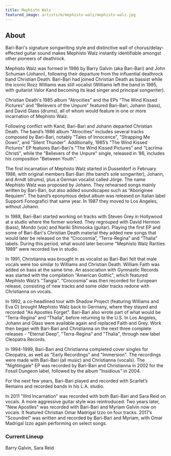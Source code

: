 ```yaml
---
title: Mephisto Walz
featured_image: artists/m/mephisto-walz/mephisto-walz.jpg
---
```

## About

Bari-Bari's signature songwriting style and distinctive wall of chorus/delay-effected guitar sound makes Mephisto Walz instantly identifiable amongst other pioneers of deathrock.

Mephisto Walz was formed in 1986 by Barry Galvin (aka Bari-Bari) and John Schuman (Johann), following their departure from the influential deathrock band Christian Death. Bari-Bari had joined Christian Death as bassist while the iconic Rozz Williams was still vocalist (Williams left the band in 1985, with guitarist Valor Kand becoming its lead singer and principal songwriter).

Christian Death's 1985 album "Atrocities" and the EPs "The Wind Kissed Pictures" and "Believers of the Unpure" featured Bari-Bari, Johann (bass), and David Glass (drums), all of whom would feature in one or more incarnation of Mephisto Walz. 

Following conflict with Kand, Bari-Bari and Johann departed Christian Death. The band’s 1986 album "Atrocities" includes several tracks composed by Bari-Bari, notably "Tales of Innocence", "Strapping Me Down", and "Silent Thunder". Additionally, 1985’s "The Wind Kissed Pictures" EP features Bari-Bari's "The Wind Kissed Pictures" and "Lacrima Christi", while the "Believers of the Unpure" single, released in ’86, includes his composition "Between Youth".

The first incarnation of Mephisto Walz started in Dusseldorf in February 1986, with original members Bari-Bari (the band’s sole songwriter), Johann, and Arndt (drums), plus a German vocalist called Jörge. The name Mephisto Walz was proposed by Johann. They rehearsed songs mainly written by Bari-Bari, but also added soundscapes such as “Aboriginee Requiem”. The band’s eponymous debut album was released on Italian label Supporti Fonografici that same year. In 1987 they moved to Los Angeles, without Johann.

In 1988, Bari-Bari started working on tracks with Steven Grey in Hollywood at a studio where the former worked. They regrouped with David Hermon (bass), Mondo (vox) and Nariki Shimooka (guitar). Playing the first EP and some of Bari-Bari's Christian Death material they added new songs that would later be released on the “Crocosmia”, “Terra-Regina” and “Thalia” labels. During this period, what would later become "Mephisto Walz Rarities 1989" were recorded live in studio.

In 1991, Christianna was brought in as vocalist as Bari-Bari felt that male vocals were too similar to Williams and Christian Death. William Faith was added on bass at the same time. An association with Gymnastic Records was started with the compilation "American Gothic", which featured Mephisto Walz’s "Tangia". “Crocosmia” was then recorded for European release, consisting of new tracks and some older tracks redone with Christianna on vocals.

In 1992, a co-headlined tour with Shadow Project (featuring Williams and Eva O) brought Mephisto Walz back to Germany, where they stayed and recorded "As Apostles Forget". Bari-Bari also wrote part of what would be “Terra-Regina” and “Thalia”, before returning to the U.S. 
In Los Angeles, Johann and Glass were available again and replaced Faith and Grey. Work then began with Bari-Bari and Christianna on the next three complete releases - "Eternal Deep", "Terra-Regina" and "Thalia", through new label Cleopatra Records.

In 1994-1999, Bari-Bari and Christianna completed cover singles for Cleopatra, as well as "Early Recordings" and "Immersion". The recordings were made with Bari-Bari (all music) and Christianna (vocals). The "Nightingale" EP was recorded by Bari-Bari and Christianna in 2002 for the Fossil Dungeon label, followed by the album "Insidious" in 2004.

For the next few years, Bari-Bari played and recorded with Scarlet’s Remains and recorded bands in his L.A. studio.

In 2011 "IIIrd Incarnation" was recorded with both Bari-Bari and Sara Reid on vocals. A more aggressive guitar style was reintroduced. Two years later, "New Apostles" was recorded with Bari-Bari and Myriam Galvin now on vocals. It featured Christian Omar Madrigal Izzo on four tracks. 2017’s "Scoundrel” was written and recorded by Bari-Bari and Myriam, with Omar Madrigal Izzo again performing on select songs.


### Current Lineup

Barry Galvin, Sara Reid


